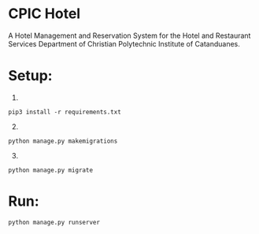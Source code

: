 # CPIC Hotel
A Hotel Management and Reservation System for the Hotel and Restaurant Services Department of Christian Polytechnic Institute of Catanduanes.

# Setup:
1.
```shell
pip3 install -r requirements.txt
```
2.
```shell
python manage.py makemigrations
```
3.
```shell
python manage.py migrate
```
# Run:
```shell
python manage.py runserver
```
